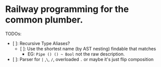 # Railway programming for the common plumber.


TODOs:

- [ ]: Recursive Type Aliases?
    - [ ]: Use the shortest name (by AST nesting) findable that matches
        - EG: `Pipe () () ~ Bool` not the raw description.
- [ ]: Parser for `|` ,`\`, `/`, overloaded `.` or maybe it's just flip composition
